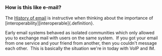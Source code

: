 ### How is this like e-mail?

The [History of email](https://en.wikipedia.org/wiki/History_of_email) is instructive when thinking about the importance of [interoperability][interoperable]{.definition}.

Early email systems behaved as isolated communities which only allowed
you to exchange mail with users on the same system.  If you got your
email from one service and your friend from another, then you couldn't
message each other.  This is basically the situation we're in today with
VoIP and IM.
